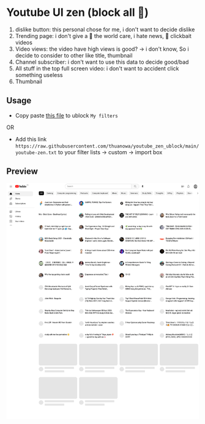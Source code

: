 # Youtube UI zen (block all 💩)

1. dislike button: this personal chose for me, i don't want to decide dislike
2. Trending page: i don't give a 💩 the world care, i hate news, 💩 clickbait videos
3. Video views: the video have high views is good? → i don't know, So i decide to consider to other like title, thumbnail
4. Channel subscriber: i don't want to use this data to decide good/bad
5. All stuff in the top full screen video: i don't want to accident click something useless
6. Thumbnail

## Usage

- Copy paste [this file](./youtube-zen.txt) to ublock `My filters`

OR

- Add this link `https://raw.githubusercontent.com/thuanowa/youtube_zen_ublock/main/youtube-zen.txt` to your filter lists -> custom -> import box

## Preview

![youtube home](./youtube_home.png)
